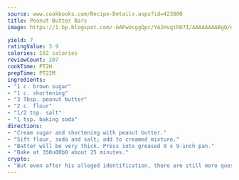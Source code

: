 ```yaml
---
source: www.cookbooks.com/Recipe-Details.aspx?id=423800
title: Peanut Butter Bars
image: https://1.bp.blogspot.com/-bAFwUcggQpc/YA2HvqthD7I/AAAAAAAABgQ/dGGityjUeSk5WIgvhJroHVt7XYoXF2qygCLcBGAsYHQ/s320/10.png

yield: 7
ratingValue: 3.9
calories: 162 calories
reviewCount: 207
cookTime: PT2H
prepTime: PT22M
ingredients:
- "1 c. brown sugar"
- "1 c. shortening"
- "3 Tbsp. peanut butter"
- "2 c. flour"
- "1/2 tsp. salt"
- "1 tsp. baking soda"
directions:
- "Cream sugar and shortening with peanut butter."
- "Sift flour, soda and salt; add to creamed mixture."
- "Batter will be very thick. Press into greased 9 x 9-inch pan."
- "Bake at 350u00b0 about 25 minutes."
crypto:
- "But even after his alleged identification, there are still more questions than answers about the enigmatic creator of Bitcoin."
---
```

